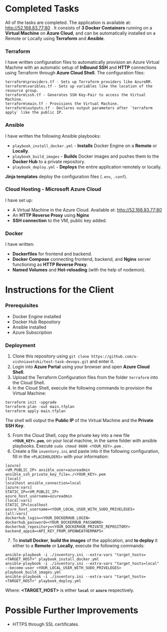 # Completed Tasks
All of the tasks are completed. The application is available at: http://52.168.83.77:80 . It consists of **3 Docker Containers** running on a **Virtual Machine** on **Azure Cloud**, and can be automatically installed on a Remote or Locally using **Terraform** and **Ansible**.

### Terraform
I have written configuration files to automatically provision an Azure Virtual Machine with an automatic setup of **InBound** **SSH** and **HTTP** connections using Terraform through **Azure Cloud Shell**. The configuration files:
```
terraform\providers.tf - Sets up Terraform providers like AzureRM.
terraform\varibles.tf - Sets up variables like the location of the resource group.
terraform\ssh.tf - Generates SSH Key-Pair to access the Virtual Machine.
terraform\main.tf - Provisions the Virtual Machine.
terraform\outputs.tf - Declares output parameters after `terraform apply` like the public IP.
```
### Ansible
I have written the following Ansible playbooks:
- `playbook_install_docker.yml` - **Installs** Docker Engine on a **Remote** or **Locally**.
- `playbook_build_images` - **Builds** Docker images and pushes them to the **Docker Hub** to a private repository.
- `playbook_deploy.yml` - **Deploys** the entire application remotely or locally.

**Jinja templates** deploy the configuration files (`.env`, `.conf`).
### Cloud Hosting - Microsoft Azure Cloud
I have set up:
- A Virtual Machine in the Azure Cloud. Available at: http://52.168.83.77:80
- An **HTTP Reverse Proxy** using **Nginx**
- **SSH connection** to the VM, public key added.

### Docker 
I have written:
- **Dockerfiles** for frontend and backend.
- **Docker Compose** connecting frontend, backend, and **Nginx** server functioning as **HTTP Reverse Proxy**.
- **Named Volumes** and **Hot-reloading** (with the help of nodemon).

# Instructions for the Client
### Prerequisites
- Docker Engine installed
- Docker Hub Repository
- Ansible installed
- Azure Subscription

### Deployment
1. Clone this repository using `git clone https://github.com/a-vishniavetski/test-task-devops.git` and enter it.
2. Login into **Azure Portal** using your browser and open **Azure Cloud Shell**.
3. Upload the Terraform Configuration files from the folder `terraform` into the Cloud Shell.
4. In the Cloud Shell, execute the following commands to provision the Virtual Machine:

```
terraform init -upgrade
terraform plan -out main.tfplan
terraform apply main.tfplan
```

The shell will output the **Public IP** of the Virtual Machine and the **Private SSH Key**.

5. From the Cloud Shell, copy the private key into a new file **`<YOUR_KEY>.pem`**, on your local machine, in the same folder with ansible playbooks. Execute `sudo chmod 0600 <YOUR_KEY>.pem` .
6. Create a file `inventory.ini` and paste into it the following configuration, fill in the `<PLACEHOLDERS>` with your information:

```
[azure]
<VM_PUBLIC_IP> ansible_user=azureadmin ansible_ssh_private_key_file=./<YOUR_KEY>.pem
[local]
localhost ansible_connection=local
[azure:vars]
STATIC_IP=<VM_PUBLIC_IP>
azure_host_username=azureadmin
[local:vars]
STATIC_IP=localhost
azure_host_username=<YOUR_LOCAL_USER_WITH_SUDO_PRIVELEGES>
[all:vars]
dockerhub_login=<YOUR_DOCKERHUB_LOGIN>
dockerhub_password=<YOUR_DOCKERHUB_PASSWORD>
dockerhub_repository=<YOUR_DOCKERHUB_PRIVATE_REPOSITORY>
backend_appid=<API_KEY_FROM_OPENWEATHERMAPS>
```

7. To **install Docker**, **build the images** of the application, and **to deploy** it either to a **Remote** or **Locally**, execute the following commands:
```
ansible-playbook -i ./inventory.ini --extra-vars "target_hosts=<TARGET_HOST>" playbook_install_docker.yml
ansible-playbook -i ./inventory.ini --extra-vars "target_hosts=local" --become-user <YOUR_LOCAL_USER_WITH_SUDO_PRIVELEGES> playbook_build_images.yml
ansible-playbook -i ./inventory.ini --extra-vars "target_hosts=<TARGET_HOST>" playbook_deploy.yml
```
Where: **<TARGET_HOST>** is either **`local`** or **`azure`** respectively.

# Possible Further Improvements
- HTTPS through SSL certificates.

